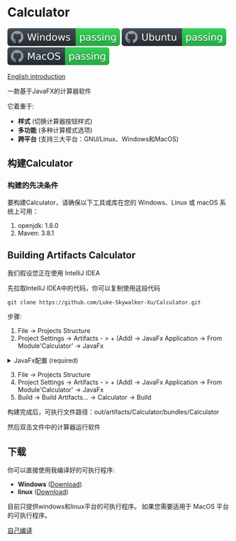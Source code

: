 # Calculator

![Windows](https://github.com/Luke-Skywalker-Xu/IconPark/blob/main/resources/Img/badge_Windows.svg)
![Ubuntu](https://github.com/Luke-Skywalker-Xu/IconPark/blob/main/resources/Img/badge_Ubuntu.svg)
![MacOS](https://github.com/Luke-Skywalker-Xu/IconPark/blob/main/resources/Img/badge_MacOS.svg)

[English introduction](README.md)

一款基于JavaFX的计算器软件

它着重于:
- **样式** (切换计算器按钮样式)
- **多功能** (多种计算模式选项)
- **跨平台** (支持三大平台：GNU/Linux、Windows和MacOS)

## 构建Calculator
### 构建的先决条件
要构建Calculator，请确保以下工具或库在您的 Windows、Linux 或 macOS 系统上可用：
1. openjdk: 1.8.0
2. Maven: 3.8.1

 <span id="自己编译" > </span>

## Building Artifacts Calculator 

我们假设您正在使用 IntelliJ IDEA

先拉取IntelliJ IDEA中的代码，你可以复制使用这段代码

<pre><code>git clone https://github.com/Luke-Skywalker-Xu/Calculator.git</code></pre>

步骤:

1. File -> Projects Structure
2. Project Settings -> Artifacts - > + (Add) -> JavaFx Application -> From Module'Calculator' -> JavaFx

<details>
<summary>JavaFx配置 (required)</summary>

1. Application class -> MainApplication(org.luke) -> OK
2. Title: Calculator
3. Native bundle: all
4. Apply

</details>

3. File -> Projects Structure
4. Project Settings -> Artifacts - > + (Add) -> JavaFx Application -> From Module'Calculator' -> JavaFx
5. Build -> Build Artifacts... -> Calculator -> Build

构建完成后，可执行文件路径：out/artifacts/Calculator/bundles/Calculator

然后双击文件中的计算器运行软件

## 下载 
你可以直接使用我编译好的可执行程序:

- **Windows** ([Download](https://github.com/Luke-Skywalker-Xu/Calculator/releases))
- **linux** ([Download](https://github.com/Luke-Skywalker-Xu/Calculator/releases))

目前只提供windows和linux平台的可执行程序。 如果您需要适用于 MacOS 平台的可执行程序。

<a href="#Compile it yourself">自己编译</a>


